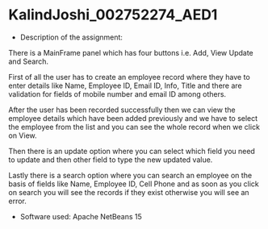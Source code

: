 # KalindJoshi_002752274_AED1

* Description of the assignment:

There is a MainFrame panel which has four buttons i.e. Add, View Update and Search. 

First of all the user has to create an employee record where they have to enter details like Name, Employee ID, Email ID, Info, Title and there are validation for fields of mobile number and email ID among others.

After the user has been recorded successfully then we can view the employee details which have been added previously and we have to select the employee from the list and you can see the whole record when we click on View.

Then there is an update option where you can select which field you need to update and then other field to type the new updated value.

Lastly there is a search option where you can search an employee on the basis of fields like Name, Employee ID, Cell Phone and as soon as you click on search you will see the records if they exist otherwise you will see an error.

* Software used: Apache NetBeans 15
 
